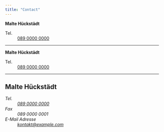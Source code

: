 ```yaml
---
title: "Contact"
---
```


**Malte Hückstädt**
<dt>Tel.</dt> <dd><a href="tel:+49-89-00000000">089 0000 0000</a></dd>

***

**Malte Hückstädt**
<dt>Tel.</dt> <dd><a href="tel:+49-89-00000000">089 0000 0000</a></dd>

***

<h2>Malte Hückstädt</h2>
<address>
  <dl>
    <dt>Tel.</dt>
    <dd><a href="tel:+49-89-00000000">089 0000 0000</a></dd>
    <dt>Fax</dt>
    <dd>089 0000 0001</dd>
    <dt>E-Mail Adresse</dt>
    <dd><a href="mailto:kontakt@example.com">kontakt@example.com</a></dd>

  </dl>
</address>
